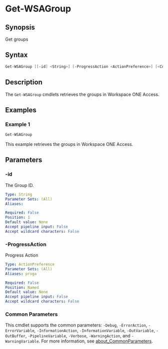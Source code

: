 # Get-WSAGroup

## Synopsis

Get groups

## Syntax

```powershell
Get-WSAGroup [[-id] <String>] [-ProgressAction <ActionPreference>] [<CommonParameters>]
```

## Description

The `Get-WSAGroup` cmdlets retrieves the groups in Workspace ONE Access.

## Examples

### Example 1

```powershell
Get-WSAGroup
```

This example retrieves the groups in Workspace ONE Access.

## Parameters

### -id

The Group ID.

```yaml
Type: String
Parameter Sets: (All)
Aliases:

Required: False
Position: 1
Default value: None
Accept pipeline input: False
Accept wildcard characters: False
```

### -ProgressAction

Progress Action

```yaml
Type: ActionPreference
Parameter Sets: (All)
Aliases: proga

Required: False
Position: Named
Default value: None
Accept pipeline input: False
Accept wildcard characters: False
```

### Common Parameters

This cmdlet supports the common parameters: `-Debug`, `-ErrorAction`, `-ErrorVariable`, `-InformationAction`, `-InformationVariable`, `-OutVariable`, `-OutBuffer`, `-PipelineVariable`, `-Verbose`, `-WarningAction`, and `-WarningVariable`. For more information, see [about_CommonParameters](http://go.microsoft.com/fwlink/?LinkID=113216).
